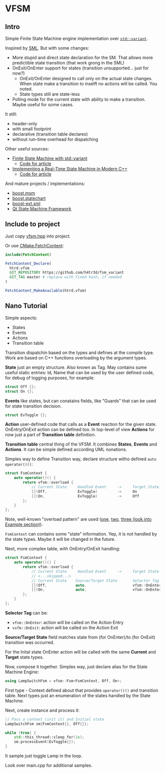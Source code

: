 # VFSM

## Intro

Simple Finite State Machine engine implementation over [`std::variant`](https://en.cppreference.com/w/cpp/utility/variant).

Inspired by [SML](https://github.com/qlibs/sml). But with some changes:

- More stupid and direct state declaration for the SM. That allows more predictible state transition (that work grong in the SML)
- OnExit/OnEnter support for states (transition unsupported... just for now?)
  - OnExit/OnEnter designed to call only on the actual state changes. When state make a transition to inselft no actions will be called. You noted.
  - State types still are state-less
- Polling mode for the current state with ability to make a transition. Maybe useful for some cases.

It still:
- header-only
- with small footprint
- declarative (transition table declares)
- without run-time overhead for dispatching

Other useful sources:
- [Finite State Machine with std::variant](https://www.cppstories.com/2023/finite-state-machines-variant-cpp/)
  - [Code for article](https://github.com/fenbf/articles/tree/master/cpp20/stateMachine)
- [Implementing a Real-Time State Machine in Modern C++](https://honeytreelabs.com/posts/real-time-state-machine-in-cpp/)
  - [Code for article](https://gist.github.com/rpoisel/bada82555a1b08c98f41f6e72616e50a)

And mature projects / implementations:
- [boost.msm](https://github.com/boostorg/msm)
- [boost.statechart](https://github.com/boostorg/statechart)
- [boost-ext.sml](https://github.com/boost-ext/sml)
- [Qt State Machine Framework](https://doc.qt.io/qt-5/statemachine-api.html)

## Include to project

Just copy [vfsm.hpp](https://raw.githubusercontent.com/h4tr3d/fsm_variant/refs/heads/master/vfsm/vfsm.hpp) into project.

Or use [CMake.FetchContent](https://cmake.org/cmake/help/latest/module/FetchContent.html):

```cmake
include(FetchContent)

FetchContent_Declare(
  htrd.vfsm
  GIT_REPOSITORY https://github.com/h4tr3d/fsm_variant
  GIT_TAG master # replace with fixed hash, if needed
)

FetchContent_MakeAvailable(htrd.vfsm)
```

## Nano Tutorial

Simple aspects:
- States
- Events
- Actions
- Transition table

Transition dispatchin based on the types and defines at the compile type. Work are based on C++ functions overloading
by the argument types.

**State** just an empty structure. Also known as Tag. May contains sume useful static entries: Id, Name that can be used
by the user defined code, for debug of logging purposes, for example.

```c++
struct Off {};
struct On {};
```

**Events** like states, but can conatains fields, like "Guards" that can be used for state transition decision.
```c++
struct EvToggle {};
```

**Action** user-defined code that calls as a **Event** reaction for the given state. OnEntry/OnExit action can be defined too.
In top-level of view **Actions** for now just a part of **Transition table** definition.

**Transition table** central thing of the VFSM. It combines **States**, **Events** and **Actions**. It can be simple
defined according UML nonations.

Simples way to define Transition way, declare structure witho defined `auto operator()()`:
```c++
struct FsmContext {
    auto operator()() {
        return vfsm::overload {
            // Current State     Handled Event     ->     Target State         Action
            [](Off,              EvToggle)         ->     On                   { gpio_write(1); return {}; },
            [](On,               EvToggle)         ->     Off                  { gpio_write(0); return {}; }
        };
    }
};
```

Note, well-known "overload pattern" are used ([one](https://www.cppstories.com/2019/02/2lines3featuresoverload.html/), [two](https://www.modernescpp.com/index.php/visiting-a-std-variant-with-the-overload-pattern/), 
[three (look into Example section)](https://en.cppreference.com/w/cpp/utility/variant/visit)).
 
`FsmContext` can contains some "state" information. Yep, it is not handled by the state types. Maybe it will be changed in the future.

Next, more complex table, with OnEntry/OnExit handling:
```c++
struct FsmContext {
    auto operator()() {
        return vfsm::overload {
            // Current State     Handled Event     ->     Target State         Action
            // <...skipped...>
            // Current State    Source/Target State       Selector Tag      
            [](Off,             auto,                     vfsm::OnEnter)       { std::puts("Switch Off"); },
            [](On,              auto,                     vfsm::OnEnter)       { std::puts("Switch On"); }     
        };
    }
};
```

**Selector Tag** can be:
- `vfsm::OnEnter`: action will be called on the Action Entry
- `vsfm::OnExit`: action will be called on the Action Exit

**Source/Target State** field matches state from (for OnEnter)/to (for OnExit) transition was occurred.

For the Inital state OnEnter action will be called with the same **Current** and **Target** state types.

Now, compose it together. Simples way, just declare alias for the State Machine Engine:
```c++
using LampSwitchFsm = vfsm::Fsm<FsmContext, Off, On>;
```

First type - Context defined about  that provides `operator()()` and transition table. Next types just an enumeration
of the states handled by the State Machine.

Next, create instance and process it:
```c++
// Pass a context (init it) and Initial state
LampSwitchFsm sm{FsmContext{}, Off{}};

while (true) {
    std::this_thread::sleep_for(1s);
    sm.processEvent(EvToggle{});
}
```

It sample just toggle Lamp in the loop.

Look over main.cpp for additional samples.


